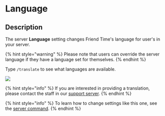 # Language

## Description

The server **Language** setting changes Friend Time's language for user's in your server.

{% hint style="warning" %}
Please note that users can override the server language if they have a language set for themselves.
{% endhint %}

Type `/translate` to see what languages are available.

![](../../.gitbook/assets/image%20%2863%29%20%281%29.png)

{% hint style="info" %}
 If you are interested in providing a translation, please contact the staff in our [support server](https://discord.gg/GQcBR8e).
{% endhint %}

{% hint style="info" %}
To learn how to change settings like this one, see the [server command](../../commands/admin-commands/server.md).
{% endhint %}

